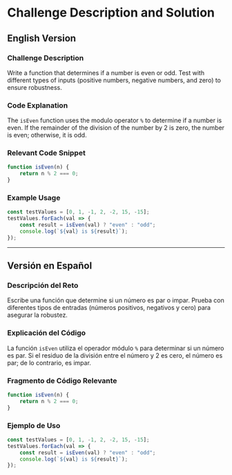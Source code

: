 # Challenge Description and Solution

## English Version

### Challenge Description
Write a function that determines if a number is even or odd. Test with different types of inputs (positive numbers, negative numbers, and zero) to ensure robustness.

### Code Explanation
The `isEven` function uses the modulo operator `%` to determine if a number is even. If the remainder of the division of the number by 2 is zero, the number is even; otherwise, it is odd.

### Relevant Code Snippet

```javascript
function isEven(n) {
    return n % 2 === 0;
}
```

### Example Usage

```javascript
const testValues = [0, 1, -1, 2, -2, 15, -15];
testValues.forEach(val => {
    const result = isEven(val) ? "even" : "odd";
    console.log(`${val} is ${result}`);
});
```

---

## Versión en Español

### Descripción del Reto
Escribe una función que determine si un número es par o impar. Prueba con diferentes tipos de entradas (números positivos, negativos y cero) para asegurar la robustez.

### Explicación del Código
La función `isEven` utiliza el operador módulo `%` para determinar si un número es par. Si el residuo de la división entre el número y 2 es cero, el número es par; de lo contrario, es impar.

### Fragmento de Código Relevante

```javascript
function isEven(n) {
    return n % 2 === 0;
}
```

### Ejemplo de Uso

```javascript
const testValues = [0, 1, -1, 2, -2, 15, -15];
testValues.forEach(val => {
    const result = isEven(val) ? "even" : "odd";
    console.log(`${val} is ${result}`);
});
